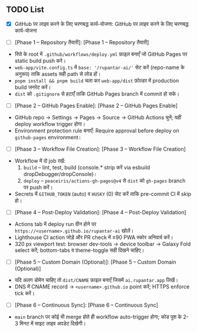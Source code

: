 ## TODO List
- [x] GitHub पर लाइव करने के लिए चरणबद्ध कार्य-योजना: GitHub पर लाइव करने के लिए चरणबद्ध कार्य-योजना

- [ ] [Phase 1 – Repository तैयारी]: [Phase 1 – Repository तैयारी]
- रिपो के root में `.github/workflows/deploy.yml` फ़ाइल बनाएँ जो GitHub Pages पर static build push करे।
- `web-app/vite.config.ts` में `base: '/rupantar-ai/'` सेट करें (repo-name के अनुरूप) ताकि assets सही path से लोड हों।
- `pnpm install && pnpm build` चला कर `web-app/dist` फ़ोल्डर में production build जनरेट करें।
- `dist` को `.gitignore` से हटाएँ ताकि GitHub Pages branch में commit हो सके।


- [ ] [Phase 2 – GitHub Pages Enable]: [Phase 2 – GitHub Pages Enable]
- GitHub repo → Settings → Pages → Source → GitHub Actions चुनें; यहीं deploy workflow trigger होगा।
- Environment protection rule बनाएँ: Require approval before deploy on `github-pages` environment।


- [ ] [Phase 3 – Workflow File Creation]: [Phase 3 – Workflow File Creation]
- Workflow में दो job रखें:  
  1) `build` – lint, test, build (console.* strip करें via esbuild dropDebugger/dropConsole)।  
  2) `deploy` – `peaceiris/actions-gh-pages@v4` से `dist` को `gh-pages` branch पर push करें।
- Secrets में `GITHUB_TOKEN` (auto) व `HUSKY` (0) सेट करें ताकि pre-commit CI में skip हो।


- [ ] [Phase 4 – Post-Deploy Validation]: [Phase 4 – Post-Deploy Validation]
- Actions tab में deploy run ग्रीन होने पर `https://<username>.github.io/rupantar-ai` खोलें।
- Lighthouse CI action जोड़ें और PR check में ≥90 PWA स्कोर अनिवार्य करें।
- 320 px viewport test: browser dev-tools → device toolbar → Galaxy Fold select करें; bottom-tabs व theme-toggle सही दिखने चाहिए।


- [ ] [Phase 5 – Custom Domain (Optional)]: [Phase 5 – Custom Domain (Optional)]
- यदि अलग डोमेन चाहिए तो `dist/CNAME` फ़ाइल बनाएँ जिसमें `ai.rupantar.app` लिखें।
- DNS में CNAME record → `<username>.github.io` point करें; HTTPS enforce tick करें।


- [ ] [Phase 6 – Continuous Sync]: [Phase 6 – Continuous Sync]
- `main` branch पर कोई भी merge होते ही workflow auto-trigger होगा; कोड पुश के 2-3 मिनट में साइट लाइव अपडेट दिखेगी।
